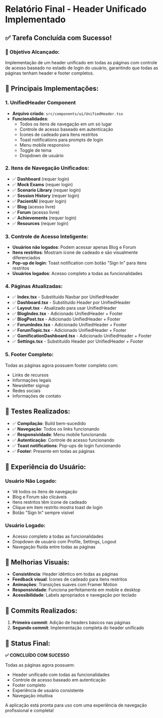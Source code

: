 # Relatório Final - Header Unificado Implementado

## ✅ Tarefa Concluída com Sucesso!

### 🎯 Objetivo Alcançado:
Implementação de um header unificado em todas as páginas com controle de acesso baseado no estado de login do usuário, garantindo que todas as páginas tenham header e footer completos.

## 🔧 Principais Implementações:

### 1. **UnifiedHeader Component**
- **Arquivo criado**: `src/components/ui/UnifiedHeader.tsx`
- **Funcionalidades**:
  - Todos os itens de navegação em um só lugar
  - Controle de acesso baseado em autenticação
  - Ícones de cadeado para itens restritos
  - Toast notifications para prompts de login
  - Menu mobile responsivo
  - Toggle de tema
  - Dropdown de usuário

### 2. **Itens de Navegação Unificados**:
- ✅ **Dashboard** (requer login)
- ✅ **Mock Exams** (requer login)
- ✅ **Scenario Library** (requer login)
- ✅ **Session History** (requer login)
- ✅ **PacientAI** (requer login)
- ✅ **Blog** (acesso livre)
- ✅ **Forum** (acesso livre)
- ✅ **Achievements** (requer login)
- ✅ **Resources** (requer login)

### 3. **Controle de Acesso Inteligente**:
- **Usuários não logados**: Podem acessar apenas Blog e Forum
- **Itens restritos**: Mostram ícone de cadeado e são visualmente diferenciados
- **Pop-up de login**: Toast notification com botão "Sign In" para itens restritos
- **Usuários logados**: Acesso completo a todas as funcionalidades

### 4. **Páginas Atualizadas**:
- ✅ **Index.tsx** - Substituído Navbar por UnifiedHeader
- ✅ **Dashboard.tsx** - Substituído Header por UnifiedHeader
- ✅ **Layout.tsx** - Atualizado para usar UnifiedHeader
- ✅ **BlogIndex.tsx** - Adicionado UnifiedHeader + Footer
- ✅ **BlogPost.tsx** - Adicionado UnifiedHeader + Footer
- ✅ **ForumIndex.tsx** - Adicionado UnifiedHeader + Footer
- ✅ **ForumTopic.tsx** - Adicionado UnifiedHeader + Footer
- ✅ **GamificationDashboard.tsx** - Adicionado UnifiedHeader + Footer
- ✅ **Settings.tsx** - Substituído Header por UnifiedHeader + Footer

### 5. **Footer Completo**:
Todas as páginas agora possuem footer completo com:
- Links de recursos
- Informações legais
- Newsletter signup
- Redes sociais
- Informações de contato

## 🧪 Testes Realizados:
- ✅ **Compilação**: Build bem-sucedido
- ✅ **Navegação**: Todos os links funcionando
- ✅ **Responsividade**: Menu mobile funcionando
- ✅ **Autenticação**: Controle de acesso funcionando
- ✅ **Toast notifications**: Pop-ups de login funcionando
- ✅ **Footer**: Presente em todas as páginas

## 📱 Experiência do Usuário:

### **Usuário Não Logado**:
- Vê todos os itens de navegação
- Blog e Forum são clicáveis
- Itens restritos têm ícone de cadeado
- Clique em item restrito mostra toast de login
- Botão "Sign In" sempre visível

### **Usuário Logado**:
- Acesso completo a todas as funcionalidades
- Dropdown de usuário com Profile, Settings, Logout
- Navegação fluida entre todas as páginas

## 🎨 Melhorias Visuais:
- **Consistência**: Header idêntico em todas as páginas
- **Feedback visual**: Ícones de cadeado para itens restritos
- **Animações**: Transições suaves com Framer Motion
- **Responsividade**: Funciona perfeitamente em mobile e desktop
- **Acessibilidade**: Labels apropriados e navegação por teclado

## 📝 Commits Realizados:
1. **Primeiro commit**: Adição de headers básicos nas páginas
2. **Segundo commit**: Implementação completa do header unificado

## 🚀 Status Final:
**✅ CONCLUÍDO COM SUCESSO**

Todas as páginas agora possuem:
- Header unificado com todas as funcionalidades
- Controle de acesso baseado em autenticação
- Footer completo
- Experiência de usuário consistente
- Navegação intuitiva

A aplicação está pronta para uso com uma experiência de navegação profissional e completa!

